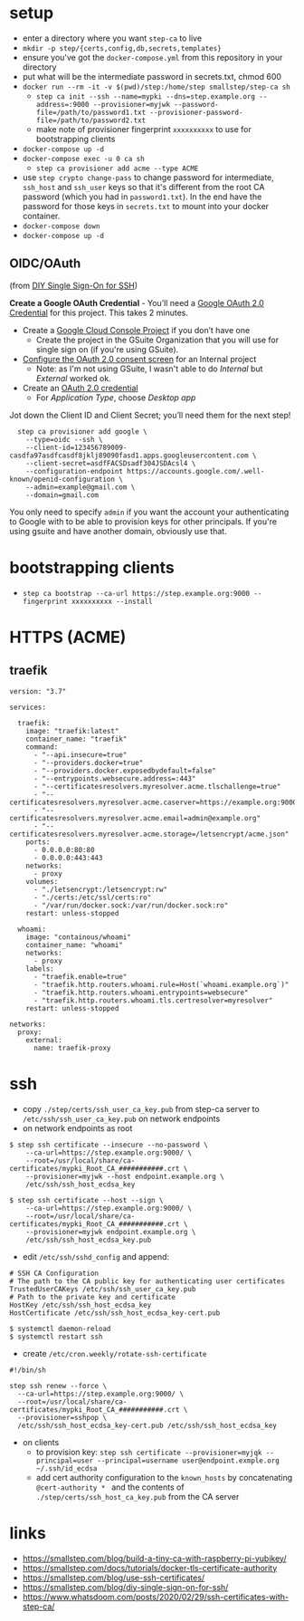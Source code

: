 # setup

* enter a directory where you want `step-ca` to live
* `mkdir -p step/{certs,config,db,secrets,templates}`
* ensure you've got the `docker-compose.yml` from this repository in your directory
* put what will be the intermediate password in secrets.txt, chmod 600
* `docker run --rm -it -v $(pwd)/step:/home/step smallstep/step-ca sh`
    - `step ca init --ssh --name=mypki --dns=step.example.org --address=:9000 --provisioner=myjwk --password-file=/path/to/password1.txt --provisioner-password-file=/path/to/password2.txt`
    - make note of provisioner fingerprint `xxxxxxxxxx` to use for bootstrapping clients
* `docker-compose up -d`
* `docker-compose exec -u 0 ca sh`
    - `step ca provisioner add acme --type ACME`
* use `step crypto change-pass` to change password for intermediate, `ssh_host` and `ssh_user` keys so that it's different from the root CA password (which you had in `password1.txt`). In the end have the password for those keys in `secrets.txt` to mount into your docker container.
* `docker-compose down`
* `docker-compose up -d`

## OIDC/OAuth

(from [DIY Single Sign-On for SSH](https://smallstep.com/blog/diy-single-sign-on-for-ssh/))

**Create a Google OAuth Credential** - You’ll need a [Google OAuth 2.0 Credential](https://console.cloud.google.com/apis/credentials/oauthclient) for this project. This takes 2 minutes.

* Create a [Google Cloud Console Project](https://console.cloud.google.com/projectcreate) if you don’t have one
  * Create the project in the GSuite Organization that you will use for single sign on (if you're using GSuite).
* [Configure the OAuth 2.0 consent screen](https://console.developers.google.com/apis/credentials/consent) for an Internal project
  * Note: as I'm not using GSuite, I wasn't able to do *Internal* but *External* worked ok.
* Create an [OAuth 2.0 credential](https://console.developers.google.com/apis/credentials/oauthclient)
  * For *Application Type*, choose *Desktop app*

Jot down the Client ID and Client Secret; you’ll need them for the next step!

```
  step ca provisioner add google \
    --type=oidc --ssh \
    --client-id=123456789009-casdfa97asdfcasdf8jklj89090fasd1.apps.googleusercontent.com \
    --client-secret=asdfFACSDsadf304JSDAcsl4 \
    --configuration-endpoint https://accounts.google.com/.well-known/openid-configuration \
    --admin=example@gmail.com \
    --domain=gmail.com
```

You only need to specify `admin` if you want the account your authenticating to Google with to be able to provision keys for other principals. If you're using gsuite and have another domain, obviously use that.

# bootstrapping clients

* `step ca bootstrap --ca-url https://step.example.org:9000 --fingerprint xxxxxxxxxx --install`

# HTTPS (ACME)

## traefik

```
version: "3.7"

services:

  traefik:
    image: "traefik:latest"
    container_name: "traefik"
    command:
      - "--api.insecure=true"
      - "--providers.docker=true"
      - "--providers.docker.exposedbydefault=false"
      - "--entrypoints.websecure.address=:443"
      - "--certificatesresolvers.myresolver.acme.tlschallenge=true"
      - "--certificatesresolvers.myresolver.acme.caserver=https://example.org:9000/acme/acme/directory"
      - "--certificatesresolvers.myresolver.acme.email=admin@example.org"
      - "--certificatesresolvers.myresolver.acme.storage=/letsencrypt/acme.json"
    ports:
      - 0.0.0.0:80:80
      - 0.0.0.0:443:443
    networks:
      - proxy
    volumes:
      - "./letsencrypt:/letsencrypt:rw"
      - "./certs:/etc/ssl/certs:ro"
      - "/var/run/docker.sock:/var/run/docker.sock:ro"
    restart: unless-stopped

  whoami:
    image: "containous/whoami"
    container_name: "whoami"
    networks:
      - proxy
    labels:
      - "traefik.enable=true"
      - "traefik.http.routers.whoami.rule=Host(`whoami.example.org`)"
      - "traefik.http.routers.whoami.entrypoints=websecure"
      - "traefik.http.routers.whoami.tls.certresolver=myresolver"
    restart: unless-stopped

networks:
  proxy:
    external:
      name: traefik-proxy
```

# ssh

* copy `./step/certs/ssh_user_ca_key.pub` from step-ca server to `/etc/ssh/ssh_user_ca_key.pub` on network endpoints
* on network endpoints as root

```
$ step ssh certificate --insecure --no-password \
    --ca-url=https://step.example.org:9000/ \
    --root=/usr/local/share/ca-certificates/mypki_Root_CA_###########.crt \
    --provisioner=myjwk --host endpoint.example.org \
    /etc/ssh/ssh_host_ecdsa_key

$ step ssh certificate --host --sign \
    --ca-url=https://step.example.org:9000/ \
    --root=/usr/local/share/ca-certificates/mypki_Root_CA_###########.crt \
    --provisioner=myjwk endpoint.example.org \
    /etc/ssh/ssh_host_ecdsa_key.pub
```

* edit `/etc/ssh/sshd_config` and append:

```
# SSH CA Configuration
# The path to the CA public key for authenticating user certificates
TrustedUserCAKeys /etc/ssh/ssh_user_ca_key.pub
# Path to the private key and certificate
HostKey /etc/ssh/ssh_host_ecdsa_key
HostCertificate /etc/ssh/ssh_host_ecdsa_key-cert.pub
```

```
$ systemctl daemon-reload
$ systemctl restart ssh
```

* create `/etc/cron.weekly/rotate-ssh-certificate`

```
#!/bin/sh

step ssh renew --force \
  --ca-url=https://step.example.org:9000/ \
  --root=/usr/local/share/ca-certificates/mypki_Root_CA_###########.crt \
  --provisioner=sshpop \
  /etc/ssh/ssh_host_ecdsa_key-cert.pub /etc/ssh/ssh_host_ecdsa_key
```

* on clients
    - to provision key: `step ssh certificate --provisioner=myjqk --principal=user --principal=username user@endpoint.exmple.org ~/.ssh/id_ecdsa`
    - add cert authority configuration to the `known_hosts` by concatenating `@cert-authority * ` and the contents of `./step/certs/ssh_host_ca_key.pub` from the CA server

# links

* https://smallstep.com/blog/build-a-tiny-ca-with-raspberry-pi-yubikey/
* https://smallstep.com/docs/tutorials/docker-tls-certificate-authority
* https://smallstep.com/blog/use-ssh-certificates/
* https://smallstep.com/blog/diy-single-sign-on-for-ssh/
* https://www.whatsdoom.com/posts/2020/02/29/ssh-certificates-with-step-ca/